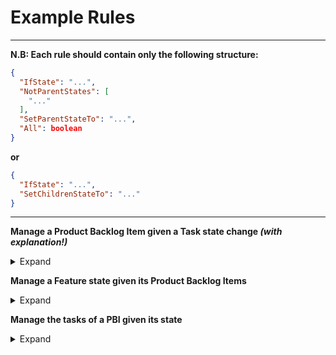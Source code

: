 # Example Rules

---

**N.B: Each rule should contain only the following structure:**

```json
{
  "IfState": "...",
  "NotParentStates": [
    "..."
  ],
  "SetParentStateTo": "...",
  "All": boolean
}
```

**or**

```json
{
  "IfState": "...",
  "SetChildrenStateTo": "..."
}
```

---

**Manage a Product Backlog Item given a Task state change *(with explanation!)***

<details>
    <summary>Expand</summary>

```json
{
  "Type": "Task",
  // Rules applied when a "Task" state changes
  "Rules": [
    {
      "IfState": "To Do",
      // If the "Task" goes to "To Do"
      "NotParentStates": [
        // And the parent is not in "Done" or "Removed"
        "Done",
        "Removed"
      ],
      "SetParentStateTo": "New",
      // Set the parent state to "New"
      "All": true
      // Only apply this rule if all "Tasks" are in the "To Do" state
    },
    {
      "IfState": "In Progress",
      // If the "Task" goes to "In Progress"
      "NotParentStates": [
        // And the parent is not in "Done" or "Removed"
        "Done",
        "Removed"
      ],
      "SetParentStateTo": "Committed",
      // Set the parent state to "Committed"
      "All": false
      // Apply this rule even if not all "Tasks" are in the "In Progress" state
    },
    {
      "IfState": "Done",
      // If the "Task" goes to "Done"
      "NotParentStates": [
        // And the parent is not in or "Removed"
        "Removed"
      ],
      "SetParentStateTo": "Done",
      // Set the parent state to "Done"
      "All": true
      // Only apply this rule if all "Tasks" are in the "Done" state
    }
  ]
}
```

</details>

**Manage a Feature state given its Product Backlog Items**

<details>
    <summary>Expand</summary>

```json
{
  "Type": "Product Backlog Item",
  "Rules": [
    {
      "IfState": "New",
      "NotParentStates": [
        "Done",
        "Removed"
      ],
      "SetParentStateTo": "New",
      "All": true
    },
    {
      "IfState": "Committed",
      "NotParentStates": [
        "Done",
        "Removed"
      ],
      "SetParentStateTo": "In Progress",
      "All": false
    },
    {
      "IfState": "Done",
      "NotParentStates": [
        "Removed"
      ],
      "SetParentStateTo": "Done",
      "All": true
    }
  ]
}
```

</details>

**Manage the tasks of a PBI given its state**

<details>
    <summary>Expand</summary>

```json
{
  "Type": "Product Backlog Item",
  // When a PBI changes
  "Rules": [
    {
      "IfState": "Done",
      // If the PBI state is "Done"
      "SetChildrenStateTo": "Done"
      // Set all childrens (Tasks) to "Done" 
    }
  ]
}
```

</details>